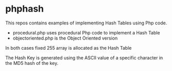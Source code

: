 # phphash

This repos contains examples of implementing Hash Tables using Php code.
* procedural.php uses procedural Php code to implement a Hash Table
* objectoriented.php is the Object Oriented version

In both cases fixed 255 array is allocated as the Hash Table

The Hash Key is generated using the ASCII value of a specific character in the MD5 hash of the key.




